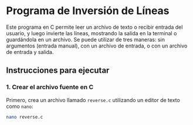 # Programa de Inversión de Líneas

Este programa en C permite leer un archivo de texto o recibir entrada del usuario, y luego invierte las líneas, mostrando la salida en la terminal o guardándola en un archivo. Se puede utilizar de tres maneras: sin argumentos (entrada manual), con un archivo de entrada, o con un archivo de entrada y salida.

## Instrucciones para ejecutar

### 1. Crear el archivo fuente en C

Primero, crea un archivo llamado `reverse.c` utilizando un editor de texto como `nano`:

```bash
nano reverse.c

